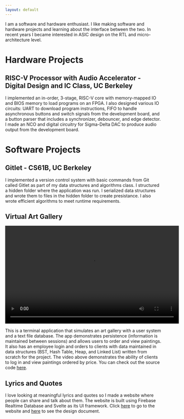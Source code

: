 ```yaml
---
layout: default
---
```

I am a software and hardware enthusiast. I like making software and hardware projects and learning about the interface between the two. 
In recent years I became interested in ASIC design on the RTL and micro-architecture level.

# Hardware Projects

## RISC-V Processor with Audio Accelerator - Digital Design and IC Class, UC Berkeley
I implemented an in-order, 3-stage, RISC-V core with memory-mapped IO and BIOS memory to load programs on an FPGA. I also designed various IO circuits: UART to download program instructions,
FIFO to handle asynchronous buttons and switch signals from the development board, and a button parser that includes a synchronizer, debouncer, and edge detector.
I made an NCO and digital circuitry for Sigma-Delta DAC to produce audio output from the development board.

# Software Projects

## Gitlet - CS61B, UC Berkeley

I implemented a version control system with basic commands from Git called Gitlet as part of my data structures and algorithms class. I structured a hidden folder where the application was run. I serialized data structures and wrote them to files in the hidden folder to create presistance. I also wrote efficient algorithms to meet runtime requirements.

## Virtual Art Gallery

<video src="https://user-images.githubusercontent.com/17362800/207952910-e6cc1e04-79f5-45a2-882a-36fb79354839.mov" controls width="560" height="315" style="max-width: 730px;">
</video>

This is a terminal application that simulates an art gallery with a user system and a text file database. The app demonstrates persistence (information is maintained between sessions) and allows users to order and view paintings. It also has an employee login and orders to clients with data maintained in data structures (BST, Hash Table, Heap, and Linked List) written from scratch for the project. The video above demonstrates the ability of clients to log in and view paintings ordered by price. You can check out the source code [here](https://github.com/adam100150/virtual-art-gallery).

## Lyrics and Quotes

I love looking at meaningful lyrics and quotes so I made a website where people can share and talk about them. The website is built using Firebase Realtime Database and Svelte as its UI framework. Click [here](https://lyricsandquotes.org/) to go to the website and [here](lyricsandquotes) to see the design document.
